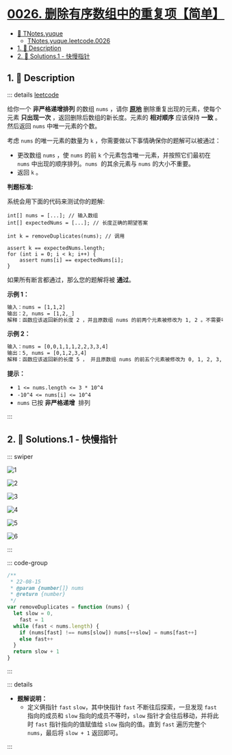 # [0026. 删除有序数组中的重复项【简单】](https://github.com/Tdahuyou/TNotes.leetcode/tree/main/notes/0026.%20%E5%88%A0%E9%99%A4%E6%9C%89%E5%BA%8F%E6%95%B0%E7%BB%84%E4%B8%AD%E7%9A%84%E9%87%8D%E5%A4%8D%E9%A1%B9%E3%80%90%E7%AE%80%E5%8D%95%E3%80%91)

<!-- region:toc -->

- [📂 TNotes.yuque](https://www.yuque.com/tdahuyou/tnotes.yuque/)
  - [TNotes.yuque.leetcode.0026](https://www.yuque.com/tdahuyou/tnotes.yuque/leetcode.0026)
- [1. 📝 Description](#1--description)
- [2. 🎯 Solutions.1 - 快慢指针](#2--solutions1---快慢指针)

<!-- endregion:toc -->

## 1. 📝 Description

::: details [leetcode](https://leetcode.cn/problems/remove-duplicates-from-sorted-array)

给你一个 **非严格递增排列** 的数组 `nums` ，请你 **[原地](http://baike.baidu.com/item/%E5%8E%9F%E5%9C%B0%E7%AE%97%E6%B3%95)** 删除重复出现的元素，使每个元素 **只出现一次** ，返回删除后数组的新长度。元素的 **相对顺序** 应该保持 **一致** 。然后返回 `nums` 中唯一元素的个数。

考虑 `nums` 的唯一元素的数量为 `k` ，你需要做以下事情确保你的题解可以被通过：

- 更改数组 `nums` ，使 `nums` 的前 `k` 个元素包含唯一元素，并按照它们最初在 `nums` 中出现的顺序排列。`nums`  的其余元素与 `nums` 的大小不重要。
- 返回 `k` 。

**判题标准:**

系统会用下面的代码来测试你的题解:

```
int[] nums = [...]; // 输入数组
int[] expectedNums = [...]; // 长度正确的期望答案

int k = removeDuplicates(nums); // 调用

assert k == expectedNums.length;
for (int i = 0; i < k; i++) {
    assert nums[i] == expectedNums[i];
}
```

如果所有断言都通过，那么您的题解将被 **通过**。

**示例 1：**

```txt
输入：nums = [1,1,2]
输出：2, nums = [1,2,_]
解释：函数应该返回新的长度 2 ，并且原数组 nums 的前两个元素被修改为 1, 2 。不需要考虑数组中超出新长度后面的元素。
```

**示例 2：**

```txt
输入：nums = [0,0,1,1,1,2,2,3,3,4]
输出：5, nums = [0,1,2,3,4]
解释：函数应该返回新的长度 5 ， 并且原数组 nums 的前五个元素被修改为 0, 1, 2, 3, 4 。不需要考虑数组中超出新长度后面的元素。
```

**提示：**

- `1 <= nums.length <= 3 * 10^4`
- `-10^4 <= nums[i] <= 10^4`
- `nums` 已按 **非严格递增**  排列

:::

## 2. 🎯 Solutions.1 - 快慢指针

::: swiper

![1](https://cdn.jsdelivr.net/gh/Tdahuyou/imgs@main/2025-04-11-08-47-33.png)

![2](https://cdn.jsdelivr.net/gh/Tdahuyou/imgs@main/2025-04-11-08-47-43.png)

![3](https://cdn.jsdelivr.net/gh/Tdahuyou/imgs@main/2025-04-11-08-48-33.png)

![4](https://cdn.jsdelivr.net/gh/Tdahuyou/imgs@main/2025-04-11-08-48-42.png)

![5](https://cdn.jsdelivr.net/gh/Tdahuyou/imgs@main/2025-04-11-08-48-51.png)

![6](https://cdn.jsdelivr.net/gh/Tdahuyou/imgs@main/2025-04-11-08-49-00.png)

:::

::: code-group

```js
/**
 * 22-08-15
 * @param {number[]} nums
 * @return {number}
 */
var removeDuplicates = function (nums) {
  let slow = 0,
    fast = 1
  while (fast < nums.length) {
    if (nums[fast] !== nums[slow]) nums[++slow] = nums[fast++]
    else fast++
  }
  return slow + 1
}
```

:::

::: details

- **题解说明：**
  - 定义俩指针 `fast` `slow`，其中快指针 `fast` 不断往后探索，一旦发现 `fast` 指向的成员和 `slow` 指向的成员不等时，`slow` 指针才会往后移动，并将此时 `fast` 指针指向的值赋值给 `slow` 指向的值。直到 `fast` 遍历完整个 `nums`，最后将 `slow + 1` 返回即可。

:::
